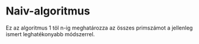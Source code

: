 # Naiv-algoritmus
Ez az algoritmus 1 töl n-ig meghatározza az összes primszámot a jellenleg ismert leghatékonyabb módszerrel.
